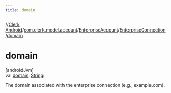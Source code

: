 ```yaml
---
title: domain
---
```

//[Clerk Android](../../../../index.html)/[com.clerk.model.account](../../index.html)/[EnterpriseAccount](../index.html)/[EnterpriseConnection](index.html)/[domain](domain.html)



# domain



[androidJvm]\
val [domain](domain.html): [String](https://kotlinlang.org/api/latest/jvm/stdlib/kotlin-stdlib/kotlin/-string/index.html)



The domain associated with the enterprise connection (e.g., example.com).




